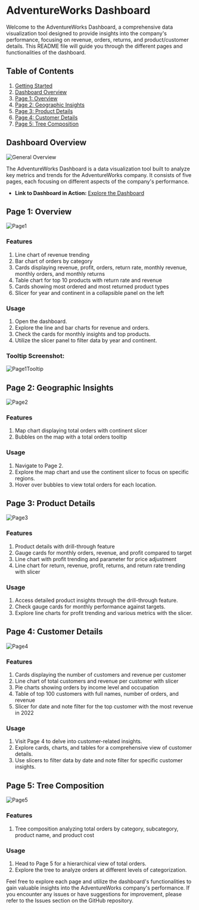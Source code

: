 # AdventureWorks Dashboard

Welcome to the AdventureWorks Dashboard, a comprehensive data visualization tool designed to provide insights into the company's performance, focusing on revenue, orders, returns, and product/customer details. This README file will guide you through the different pages and functionalities of the dashboard.

## Table of Contents
1. [Getting Started](#getting-started)
2. [Dashboard Overview](#dashboard-overview)
3. [Page 1: Overview](#page-1-overview)
4. [Page 2: Geographic Insights](#page-2-geographic-insights)
5. [Page 3: Product Details](#page-3-product-details)
6. [Page 4: Customer Details](#page-4-customer-details)
7. [Page 5: Tree Composition](#page-5-tree-composition)


## Dashboard Overview<a name="dashboard-overview"></a>

![General Overview](Dashboard_Images/1.png)

The AdventureWorks Dashboard is a data visualization tool built to analyze key metrics and trends for the AdventureWorks company. It consists of five pages, each focusing on different aspects of the company's performance.

- **Link to Dashboard in Action:** [Explore the Dashboard](https://project.novypro.com/YppNWI)

## Page 1: Overview<a name="page-1-overview"></a>

![Page1](Dashboard_Images/1.png)

### Features

1. Line chart of revenue trending
2. Bar chart of orders by category
3. Cards displaying revenue, profit, orders, return rate, monthly revenue, monthly orders, and monthly returns
4. Table chart for top 10 products with return rate and revenue
5. Cards showing most ordered and most returned product types
6. Slicer for year and continent in a collapsible panel on the left

### Usage

1. Open the dashboard.
2. Explore the line and bar charts for revenue and orders.
3. Check the cards for monthly insights and top products.
4. Utilize the slicer panel to filter data by year and continent.

### Tooltip Screenshot:

![Page1Tooltip](Dashboard_Images/Tooltip.png)

## Page 2: Geographic Insights<a name="page-2-geographic-insights"></a>

![Page2](Dashboard_Images/2.png)

### Features
1. Map chart displaying total orders with continent slicer
2. Bubbles on the map with a total orders tooltip

### Usage
1. Navigate to Page 2.
2. Explore the map chart and use the continent slicer to focus on specific regions.
3. Hover over bubbles to view total orders for each location.


## Page 3: Product Details<a name="page-3-product-details"></a>

![Page3](Dashboard_Images/3.png)

### Features
1. Product details with drill-through feature
2. Gauge cards for monthly orders, revenue, and profit compared to target
3. Line chart with profit trending and parameter for price adjustment
4. Line chart for return, revenue, profit, returns, and return rate trending with slicer

### Usage
1. Access detailed product insights through the drill-through feature.
2. Check gauge cards for monthly performance against targets.
3. Explore line charts for profit trending and various metrics with the slicer.

## Page 4: Customer Details<a name="page-4-customer-details"></a>

![Page4](Dashboard_Images/4.png)

### Features
1. Cards displaying the number of customers and revenue per customer
2. Line chart of total customers and revenue per customer with slicer
3. Pie charts showing orders by income level and occupation
4. Table of top 100 customers with full names, number of orders, and revenue
4. Slicer for date and note filter for the top customer with the most revenue in 2022

### Usage
1. Visit Page 4 to delve into customer-related insights.
2. Explore cards, charts, and tables for a comprehensive view of customer details.
3. Use slicers to filter data by date and note filter for specific customer insights.

## Page 5: Tree Composition<a name="page-5-tree-composition"></a>

![Page5](Dashboard_Images/5.png)

### Features
1. Tree composition analyzing total orders by category, subcategory, product name, and product cost
   
### Usage

1. Head to Page 5 for a hierarchical view of total orders.
2. Explore the tree to analyze orders at different levels of categorization.

Feel free to explore each page and utilize the dashboard's functionalities to gain valuable insights into the AdventureWorks company's performance. If you encounter any issues or have suggestions for improvement, please refer to the Issues section on the GitHub repository.












